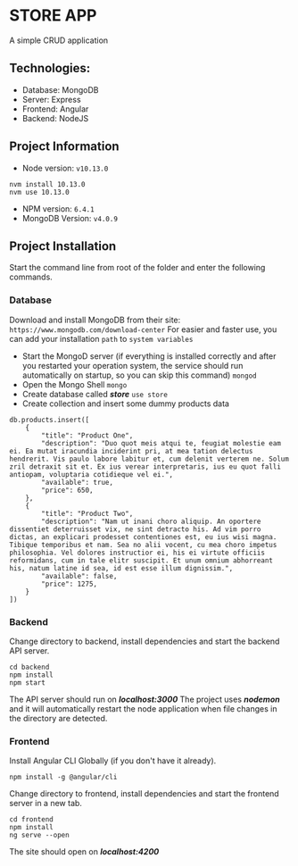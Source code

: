 # STORE APP
A simple CRUD application

## Technologies:
* Database: MongoDB
* Server: Express
* Frontend: Angular
* Backend: NodeJS


## Project Information
* Node version: ```v10.13.0```
```
nvm install 10.13.0
nvm use 10.13.0
```
* NPM version: ```6.4.1```
* MongoDB Version:  ```v4.0.9```


## Project Installation
Start the command line from root of the folder and enter the following commands.

### Database
Download and install MongoDB from their site: ```https://www.mongodb.com/download-center```
For easier and faster use, you can add your installation ```path``` to ```system variables```
* Start the MongoD server (if everything is installed correctly and after you restarted your operation system, the service should run automatically on startup, so you can skip this command)
```mongod```
* Open the Mongo Shell
```mongo```
* Create database called ***store***
```use store```
* Create collection and insert some dummy products data 
```
db.products.insert([
	{
		"title": "Product One",
		"description": "Duo quot meis atqui te, feugiat molestie eam ei. Ea mutat iracundia inciderint pri, at mea tation delectus hendrerit. Vis paulo labore labitur et, cum delenit verterem ne. Solum zril detraxit sit et. Ex ius verear interpretaris, ius eu quot falli antiopam, voluptaria cotidieque vel ei.",
		"available": true,
		"price": 650,
	},
	{
		"title": "Product Two",
		"description": "Nam ut inani choro aliquip. An oportere dissentiet deterruisset vix, ne sint detracto his. Ad vim porro dictas, an explicari prodesset contentiones est, eu ius wisi magna. Tibique temporibus et nam. Sea no alii vocent, cu mea choro impetus philosophia. Vel dolores instructior ei, his ei virtute officiis reformidans, cum in tale elitr suscipit. Et unum omnium abhorreant his, natum latine id sea, id est esse illum dignissim.",
		"available": false,
		"price": 1275,
	}
])
```


### Backend
Change directory to backend, install dependencies and start the backend API server.
```
cd backend
npm install
npm start
```

The API server should run on ***localhost:3000***
The project uses ***nodemon*** and it will automatically restart the node application when file changes in the directory are detected.


### Frontend
Install Angular CLI Globally (if you don't have it already).
```
npm install -g @angular/cli
```

Change directory to frontend, install dependencies and start the frontend server in a new tab.
```
cd frontend
npm install
ng serve --open
```

The site should open on ***localhost:4200***
